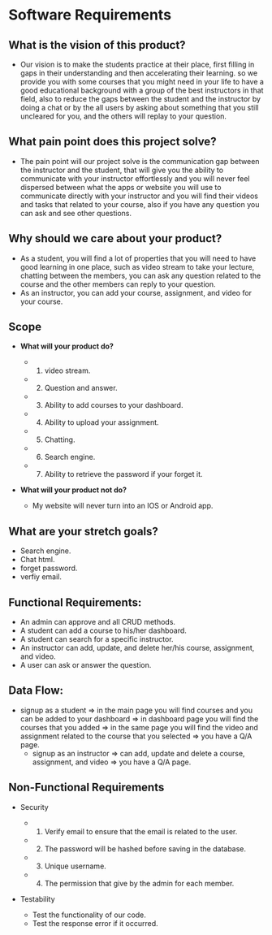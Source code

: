 # Software Requirements

## What is the vision of this product?
  - Our vision is to make the students practice at their place, first filling in gaps in their understanding and then accelerating their learning. so we provide you with some courses that you might need in your life to have a good educational background with a group of the best instructors in that field, also to reduce the gaps between the student and the instructor by doing a chat or by the all users by asking about something that you still uncleared for you, and the others will replay to your question.

## What pain point does this project solve?
  - The pain point will our project solve is the communication gap between the instructor and the student, that will give you the ability to communicate with your instructor effortlessly and you will never feel dispersed between what the apps or website you will use to communicate directly with your instructor and you will find their videos and tasks that related to your course, also if you have any question you can ask and see other questions.

## Why should we care about your product?
  - As a student, you will find a lot of properties that you will need to have good learning in one place, such as video stream to take your lecture, chatting between the members, you can ask any question related to the course and the other members can reply to your question.
  - As an instructor, you can add your course, assignment, and video for your course. 

## Scope 

  - **What will your product do?**
    - 1. video stream.
    - 2. Question and answer.
    - 3. Ability to add courses to your dashboard.
    - 4. Ability to upload your assignment.
    - 5. Chatting.
    - 6. Search engine.
    - 7. Ability to retrieve the password if your forget it.

  - **What will your product not do?**
    - My website will never turn into an IOS or Android app.

## What are your stretch goals? 
  - Search engine.
  - Chat html.
  - forget password.
  - verfiy email.

## Functional Requirements:
  - An admin can approve and all CRUD methods.
  - A student can add a course to his/her dashboard.
  - A student can search for a specific instructor.
  - An instructor can add, update, and delete her/his course, assignment, and video.
  - A user can ask or answer the question.


## Data Flow:
 - signup as a student => in the main page you will find courses and you can be added to your dashboard => in dashboard page you will find the courses that you added => in the same page you will find the video and assignment related to the course that you selected => you have a Q/A page. 
   - signup as an instructor => can add, update and delete a course, assignment, and video => you have a Q/A page. 
## Non-Functional Requirements 
  - Security
    - 1. Verify email to ensure that the email is related to the user.
    - 2. The password will be hashed before saving in the database.
    - 3. Unique username.
    - 4. The permission that give by the admin for each member.

  - Testability
    - Test the functionality of our code.
    - Test the response error if it occurred.